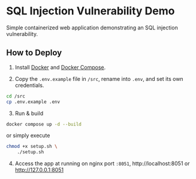 # SQL Injection Vulnerability Demo

Simple containerized web application demonstrating an SQL injection vulnerability.

## How to Deploy
1. Install [Docker](https://www.docker.com/get-started/) and [Docker Compose](https://docs.docker.com/compose/install/).

2. Copy the `.env.example` file in `/src`, rename into `.env`, and set its own credentials.

```bash
cd /src
cp .env.example .env
```

3. Run & build
```bash
docker compose up -d --build
```
or simply execute
```bash
chmod +x setup.sh \
    ./setup.sh
```

4. Access the app at running on nginx port `:8051`, http://localhost:8051 or http://127.0.0.1:8051